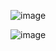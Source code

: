 ![image](https://github.com/user-attachments/assets/f313f77a-8965-4056-921e-805ec3257ba3)


![image](https://github.com/user-attachments/assets/8d1c4474-f3d5-4693-85bd-160beeeff392)
